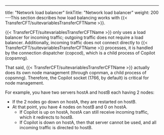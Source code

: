 ---
title: "Network load balancer"
linkTitle: "Network load balancer"
weight: 200
---This section describes how load balancing works with {{< TransferCFT/suitevariablesTransferCFTName  >}}.

{{< TransferCFT/suitevariablesTransferCFTName  >}} only uses a load balancer for incoming traffic; outgoing traffic does not require a load balancer. Additionally, incoming traffic does not connect directly to {{< TransferCFT/suitevariablesTransferCFTName  >}} processes, it is handled by the connection dispatcher (copcod), which is a child process of Copilot (copsmng).

That said, {{< TransferCFT/suitevariablesTransferCFTName  >}} actually does its own node management (through copnman, a child process of copsmng). Therefore, the Copilot socket (1766, by default) is critical for node management.

For example, you have two servers hostA and hostB each having 2 nodes:

* If the 2 nodes go down on hostA, they are restarted on hostB.
* At that point, you have 4 nodes on hostB and 0 on hostA.
    *   If Copilot is up on hostA, hostA can still receive incoming traffic, which it redirects to hostB.
    *   If Copilot is down on hostA, then that server cannot be used, and all incoming traffic is directed to hostB.
